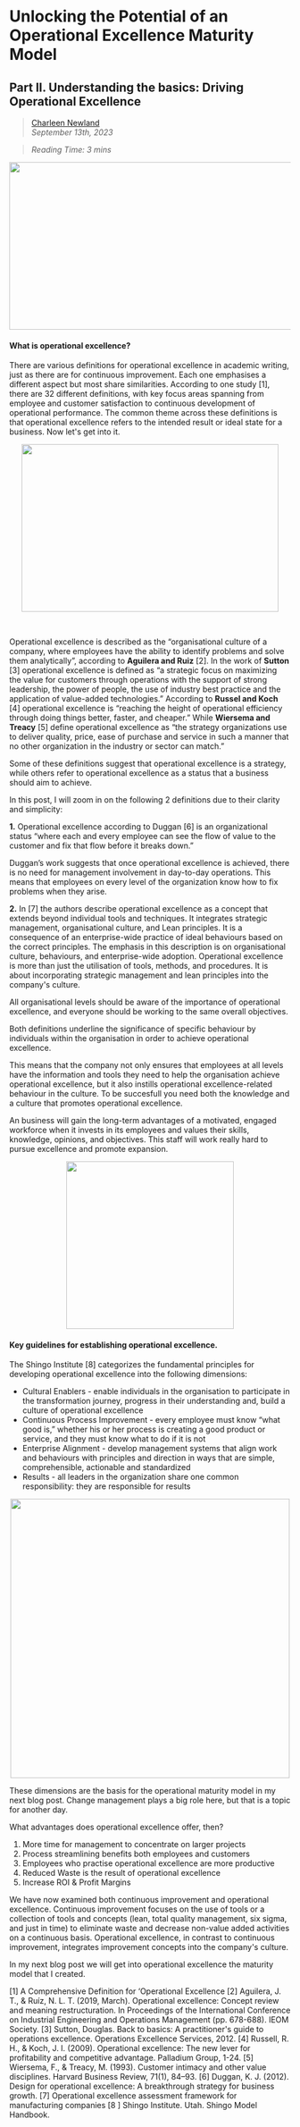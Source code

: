 # Unlocking the Potential of an Operational Excellence Maturity Model
## Part II. Understanding the basics: Driving Operational Excellence


>[Charleen Newland](http://newlandcharleen.com/)<br/>
>*September 13th, 2023*<br/>

>*Reading Time: 3 mins*
>
<p align="center">
  <img width="550" height="300" src="https://github.com/charleennewland/blog/assets/138404574/c642c090-704c-49fc-8bc2-954d0f1a8380/460/300">
</p>

#### What is operational excellence?
There are various definitions for operational excellence in academic writing, just as there are for continuous improvement. Each one emphasises a different aspect but most share similarities. According to one study [1], there are 32 different definitions, with key focus areas spanning from employee and customer satisfaction to continuous development of operational performance. The common theme across these definitions is that operational excellence refers to the intended result or ideal state for a business. Now let's get into it.

<p align="center">
  <img width="460" height="300" src="https://github.com/charleennewland/blog/assets/138404574/34d2d2b4-ef45-40c1-bb2d-69667757ab6c/460/300">
</p>
<br>

Operational excellence is described as the “organisational culture of a company, where employees have the ability to identify problems and solve them analytically”, according to **Aguilera and Ruiz** [2]. In the work of **Sutton** [3] operational excellence is defined as “a strategic focus on maximizing the value for customers through operations with the support of strong leadership, the power of people, the use of industry best practice and the application of value-added technologies.” According to **Russel and Koch** [4] operational excellence is “reaching the height of operational efficiency through doing things better, faster, and cheaper.” While **Wiersema and Treacy** [5] define operational excellence as “the strategy organizations use to deliver quality, price, ease of purchase and service in such a manner that no other organization in the industry or sector can match.”

Some of these definitions suggest that operational excellence is a strategy, while others refer to operational excellence as a status that a business should aim to achieve. 

In this post, I will zoom in on the following 2 definitions due to their clarity and simplicity:

**1.** Operational excellence according to Duggan [6] is an organizational status “where each and every employee can see the flow of value to the customer and fix that flow before it breaks down.”

Duggan’s work suggests that once operational excellence is achieved, there is no need for management involvement in day-to-day operations. This means that employees on every level of the organization know how to fix problems when they arise.

**2.** In [7] the authors describe operational excellence as a concept that extends beyond individual tools and techniques. It integrates strategic management, organisational culture, and Lean principles. It is a consequence of an enterprise-wide practice of ideal behaviours based on the correct principles. The emphasis in this description is on organisational culture, behaviours, and enterprise-wide adoption. Operational excellence is more than just the utilisation of tools, methods, and procedures. It is about incorporating strategic management and lean principles into the company's culture.

All organisational levels should be aware of the importance of operational excellence, and everyone should be working to the same overall objectives. 

Both definitions underline the significance of specific behaviour by individuals within the organisation in order to achieve operational excellence.

This means that the company not only ensures that employees at all levels have the information and tools they need to help the organisation achieve operational excellence, but it also instills operational excellence-related behaviour in the culture. To be succesfull you need both the knowledge and a culture that promotes operational excellence.

An business will gain the long-term advantages of a motivated, engaged workforce when it invests in its employees and values their skills, knowledge, opinions, and objectives. This staff will work really hard to pursue excellence and promote expansion.


<p align="center">
  <img width="300" height="300" src="https://github.com/charleennewland/blog/assets/138404574/aaa46a3c-78e4-4195-90a4-0ef6d08965be/300/300">
</p>

#### Key guidelines for establishing operational excellence.

The Shingo Institute [8] categorizes the fundamental principles for developing operational excellence into the following dimensions:

- Cultural Enablers - enable individuals in the organisation to participate in the transformation journey, progress in their understanding and, build a culture of operational excellence 
- Continuous Process Improvement - every employee must know “what good is,” whether his or her process is creating a good product or service, and they must know what to do if it is not
- Enterprise Alignment - develop management systems that align work and behaviours with principles and direction in ways that are simple, comprehensible, actionable and standardized
- Results - all leaders in the organization share one common responsibility: they are responsible for results

<p align="center">
  <img width="500" height="500" src="https://github.com/charleennewland/blog/assets/138404574/fed16677-97da-459d-9500-edca72a6a621)/300/300">
</p>




These dimensions are the basis for the operational maturity model in my next blog post. Change management plays a big role here, but that is a topic for another day.

What advantages does operational excellence offer, then?
1. More time for management to concentrate on larger projects
2. Process streamlining benefits both employees and customers
3. Employees who practise operational excellence are more productive
4. Reduced Waste is the result of operational excellence
5. Increase ROI & Profit Margins



We have now examined both continuous improvement and operational excellence. Continuous improvement focuses on the use of tools or a collection of tools and concepts (lean, total quality management, six sigma, and just in time) to eliminate waste and decrease non-value added activities on a continuous basis. Operational excellence, in contrast to continuous improvement, integrates improvement concepts into the company's culture. 

In my next blog post we will get into operational excellence the maturity model that I created.

[1] A Comprehensive Definition for ‘Operational Excellence
[2] Aguilera, J. T., & Ruíz, N. L. T. (2019, March). Operational excellence: Concept review and meaning restructuration. In Proceedings of the International Conference on Industrial Engineering and Operations Management (pp. 678-688). IEOM Society.
[3] Sutton, Douglas. Back to basics: A practitioner's guide to operations excellence. Operations Excellence Services, 2012.
[4] Russell, R. H., & Koch, J. I. (2009). Operational excellence: The new lever for profitability and competitive advantage. Palladium Group, 1-24.
[5] Wiersema, F., & Treacy, M. (1993). Customer intimacy and other value disciplines. Harvard Business Review, 71(1), 84–93. 
[6] Duggan, K. J. (2012). Design for operational excellence: A breakthrough strategy for business growth.
[7] Operational excellence assessment framework for manufacturing companies
[8 ] Shingo Institute. Utah. Shingo Model Handbook.



